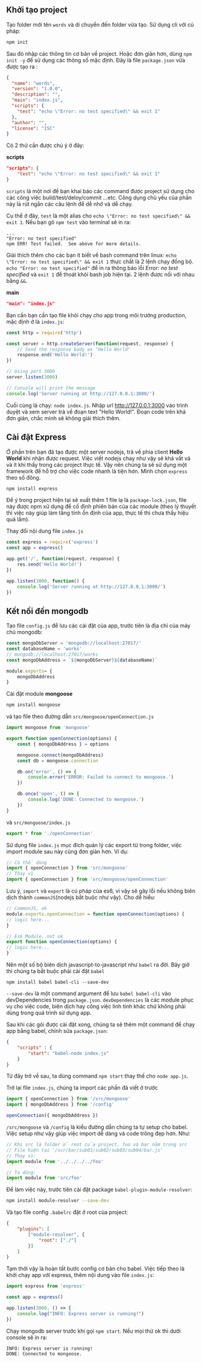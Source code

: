 
## Khởi tạo project

Tạo folder mới tên `words` và di chuyển đến folder vừa tạo. Sử dụng cli với cú pháp:
```bash
npm init
```
Sau đó nhập các thông tin cơ bản về project. Hoặc đơn giản hơn, dùng `npm init -y` để sử dụng các thông số mặc định. 
Đây là file `package.json` vừa được tạo ra :

````json
{
  "name": "words",
  "version": "1.0.0",
  "description": "",
  "main": "index.js",
  "scripts": {
    "test": "echo \"Error: no test specified\" && exit 1"
  },
  "author": "",
  "license": "ISC"
}
````

Có 2 thứ cần được chú ý ở đây:

**scripts**

````json
"scripts": {
    "test": "echo \"Error: no test specified\" && exit 1"
}
````
`scripts` là một nơi để bạn khai báo các command được project sử dụng cho các công việc build/test/deloy/commit ...etc.
Công dụng chủ yếu của phần này là rút ngắn các câu lệnh để dễ nhớ và dễ chạy.


Cụ thể ở đây, `test` là một alias cho `echo \"Error: no test specified\" && exit 1`. 
Nếu bạn gõ `npm test` vào terminal sẽ in ra:
````
...
"Error: no test specified"
npm ERR! Test failed.  See above for more details.
````

Giải thích thêm cho các bạn ít biết về bash command trên linux: `echo \"Error: no test specified\" && exit 1` thực chất là 2 lệnh chạy đồng bộ.
`echo "Error: no test specified"` để in ra thông báo lỗi *Error: no test specified*
và `exit 1` để thoát khỏi bash job hiện tại. 2 lệnh được nối với nhau bằng `&&`.

**main**

````json
"main": "index.js"
````

Bạn cần bạn cần tạo file khỏi chạy cho app trong môi trường production, mặc định ở là `index.js`:

````javascript
const http = require('http')

const server = http.createServer(function(request, response) {
    // Send the response body as "Hello World"
    response.end('Hello World!')
})

// Using port 3000
server.listen(3000)

// Console will print the message
console.log('Server running at http://127.0.0.1:3000/')
````

Cuối cùng là chạy: `node index.js`. Nhập url http://127.0.0.1:3000 vào trình duyệt và xem server trả về đoạn text "Hello World!".
Đoạn code trên khá đơn giản, chắc mình sẽ không giải thích thêm.

## Cài đặt Express

Ở phần trên bạn đã tạo được một server nodejs, trả về phía client **Hello World** khi nhận được request. 
Việc viết nodejs chay như vậy sẽ khá vất vả và ít khi thấy trong các project thực tế. Vậy nên chúng ta sẽ sử dụng một framework
để hỗ trợ cho việc code nhanh là tiện hơn. Mình chọn `express` theo số đông.

````sh
npm install express
````

Để ý trong project hiện tại sẽ xuất thêm 1 file lạ là `package-lock.json`, file này được npm xử dụng để cố định phiên bản của các module (theo lý thuyết thì việc này giúp làm tăng tính ổn định của app, thực tế thì chưa thấy hiệu quả lắm).

Thay đổi nội dung file `index.js`

````javascript
const express = require('express')
const app = express()

app.get('/', function(request, response) { 
    res.send('Hello World!')
})

app.listen(3000, function() {
    console.log('Server running at http://127.0.0.1:3000/')
})
````

## Kết nối đến mongodb

Tạo file `config.js` để lưu các cài đặt của app, trước tiên là địa chỉ của máy chủ mongodb:

````javascript
const mongoDbServer = 'mongodb://localhost:27017/'
const databaseName = 'works'
// mongodb://localhost:27017/works
const mongoDbAddress = `${mongoDbServer}${databaseName}`

module.exports= {
    mongoDbAddress
} 
````

Cài đặt module **mongoose**
```sh
npm install mongoose
```
và tạo file theo đường dẫn `src/mongoose/openConnection.js`

````javascript
import mongoose from 'mongoose'

export function openConnection(options) {
    const { mongoDbAddress } = options

    mongoose.connect(mongoDbAddress)
    const db = mongoose.connection

    db.on('error', () => {
        console.error('ERROR: Failed to connect to mongoose.')
    })

    db.once('open', () => {
        console.log('DONE: Connected to mongoose.')
    })
}
````

và `src/mongoose/index.js`

```javascript
export * from './openConnection'
```

Sử dụng file `index.js` mục đích quản lý các export từ trong folder, việc import module sau này cũng đơn giản hơn. Ví dụ:

```javascript
// Có thể dùng
import { openConnection } from 'src/mongoose'
// Thay vì
import { openConnection } from 'src/mongoose/openConnection'
```

Lưu ý, `import` và `export` là cú pháp của es6, vì vậy sẽ gây lỗi nếu không biên dịch thành `commonJS`(nodejs bắt buộc như vậy). Cho dễ hiểu:

```javascript
// CommonJS, ok
module.exports.openConnection = function openConnection(options) {
// logic here...
}

// Es6 Module, not ok
export function openConnection(options) {
// logic here...
}
```

Nên một số bộ biên dịch javascript-to-javascript như `babel` ra đời. Bây giờ thì chúng ta bắt buộc phải cài đặt `babel`

```
npm install babel babel-cli --save-dev
```

`--save-dev` là một command argument để lưu `babel babel-cli` vào devDependencies trong `package.json`. `devDependencies` là các module phục vụ cho việc code, biên dịch hay công việc linh tinh khác chứ không phải dùng trong quá trình sử dụng app.

Sau khi các gói được cài đặt xong, chúng ta sẽ thêm một command để chạy app bằng babel, chỉnh sửa `package.json`:

```json
{
    "scripts" : {
        "start": "babel-node index.js"
    }
}
```

Từ đây trở về sau, ta dùng command `npm start` thay thế cho `node app.js`.

Trở lại file `index.js`, chúng ta import các phần đã viết ở trước

```javascript
import { openConnection } from '/src/mongoose'
import { mongoDbAddress } from '/config'

openConnection({ mongoDbAddress })
```

`/src/mongoose` và `/config` là kiểu đường dẫn chúng ta tự setup cho babel. Việc setup như vậy giúp việc import dễ dàng và code trông đẹp hơn. Như:

```javascript
// Khi src là folder ở root của project, foo và bar nằm trong src
// File hiện tại '/scr/bar/sub01/sub02/sub03/sub04/bar.js'
// Thay vì:
import module from '../../../../foo'

// Ta dùng: 
import module from 'src/foo'
```

Để làm việc này, trước tiên cài đặt package `babel-plugin-module-resolver`:

```bash
npm install module-resolver --save-dev
```

Và tạo file config `.babelrc` đặt ở root của project:

```json
{
    "plugins": [
        ["module-resolver", {
            "root": ["./"]
        }]
    ]
}
```
Tạm thời vậy là hoàn tất bước config cơ bản cho babel. Việc tiếp theo là khởi chạy app với express, thêm nội dung vào file `index.js`:

```javascript
import express from 'express'

const app = express()

app.listen(3000, () => {
    console.log("INFO: Express server is running!")
})
```

Chạy mongodb server trước khi gọi `npm start`. Nếu mọi thứ ok thì dưới console sẽ in ra:
```
INFO: Express server is running!
DONE: Connected to mongoose.
```
